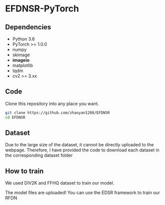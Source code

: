 # EFDNSR-PyTorch

## Dependencies
* Python 3.6
* PyTorch >= 1.0.0
* numpy
* skimage
* **imageio**
* matplotlib
* tqdm
* cv2 >= 3.xx 

## Code
Clone this repository into any place you want.
```bash
git clone https://github.com/zhaoyan1208/EFDNSR
cd EFDNSR
```
## Dataset
Due to the large size of the dataset, it cannot be directly uploaded to the webpage. Therefore, I have provided the code to download each dataset in the corresponding dataset folder

## How to train

We used DIV2K and FFHQ dataset to train our model. 

The model files are uploaded! You can use the EDSR framework to train our RFDN
